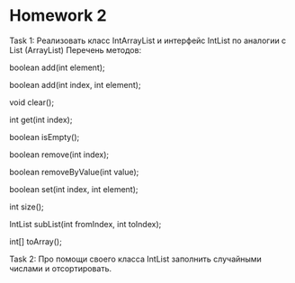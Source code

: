 # Homework 2

Task 1: Реализовать класс IntArrayList и интерфейс IntList по аналогии с List<Integer> (ArrayList)
Перечень методов:

  boolean add(int element);

  boolean add(int index, int element);

  void clear();

  int get(int index);

  boolean isEmpty();

  boolean remove(int index);

  boolean removeByValue(int value);

  boolean set(int index, int element);

  int size();

  IntList subList(int fromIndex, int toIndex);

  int[] toArray();
  
Task 2: Про помощи своего класса IntList заполнить случайными числами и отсортировать.
